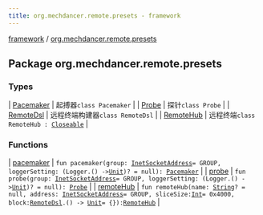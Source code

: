 ```yaml
---
title: org.mechdancer.remote.presets - framework
---
```


[framework](../index.html) / [org.mechdancer.remote.presets](./index.html)

## Package org.mechdancer.remote.presets

### Types

| [Pacemaker](-pacemaker/index.html) | 起搏器`class Pacemaker` |
| [Probe](-probe/index.html) | 探针`class Probe` |
| [RemoteDsl](-remote-dsl/index.html) | 远程终端构建器`class RemoteDsl` |
| [RemoteHub](-remote-hub/index.html) | 远程终端`class RemoteHub : `[`Closeable`](https://docs.oracle.com/javase/6/docs/api/java/io/Closeable.html) |

### Functions

| [pacemaker](pacemaker.html) | `fun pacemaker(group: `[`InetSocketAddress`](https://docs.oracle.com/javase/6/docs/api/java/net/InetSocketAddress.html)` = GROUP, loggerSetting: (Logger.() -> `[`Unit`](https://kotlinlang.org/api/latest/jvm/stdlib/kotlin/-unit/index.html)`)? = null): `[`Pacemaker`](-pacemaker/index.html) |
| [probe](probe.html) | `fun probe(group: `[`InetSocketAddress`](https://docs.oracle.com/javase/6/docs/api/java/net/InetSocketAddress.html)` = GROUP, loggerSetting: (Logger.() -> `[`Unit`](https://kotlinlang.org/api/latest/jvm/stdlib/kotlin/-unit/index.html)`)? = null): `[`Probe`](-probe/index.html) |
| [remoteHub](remote-hub.html) | `fun remoteHub(name: `[`String`](https://kotlinlang.org/api/latest/jvm/stdlib/kotlin/-string/index.html)`? = null, address: `[`InetSocketAddress`](https://docs.oracle.com/javase/6/docs/api/java/net/InetSocketAddress.html)` = GROUP, sliceSize: `[`Int`](https://kotlinlang.org/api/latest/jvm/stdlib/kotlin/-int/index.html)` = 0x4000, block: `[`RemoteDsl`](-remote-dsl/index.html)`.() -> `[`Unit`](https://kotlinlang.org/api/latest/jvm/stdlib/kotlin/-unit/index.html)` = {}): `[`RemoteHub`](-remote-hub/index.html) |


